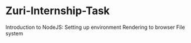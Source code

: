 # Zuri-Internship-Task
Introduction to NodeJS: Setting up environment Rendering to browser File system
